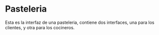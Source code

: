 # Pasteleria
Esta es la interfaz de una pasteleria, contiene dos interfaces, una para los clientes, y otra para los cocineros.
